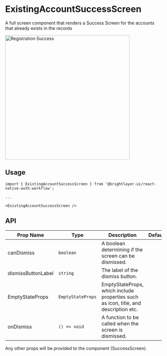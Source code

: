 # ExistingAccountSuccessScreen

A full screen component that renders a Success Screen for the accounts that already exists in the records

<img width="400" alt="Registration Success" src="../../media/screens/existing-account-success.png">

## Usage

```tsx
import { ExistingAccountSuccessScreen } from '@brightlayer-ui/react-native-auth-workflow';

...

<ExistingAccountSuccessScreen />
```

## API

| Prop Name          | Type              | Description                                                                         | Default |
| ------------------ | ----------------- | ----------------------------------------------------------------------------------- | ------- |
| canDismiss         | `boolean`         | A boolean determining if the screen can be dismissed.                               |         |
| dismissButtonLabel | `string`          | The label of the dismiss button.                                                    |         |
| EmptyStateProps    | `EmptyStateProps` | EmptyStateProps, which include properties such as icon, title, and description etc. |         |
| onDismiss          | `() => void`      | A function to be called when the screen is dismissed.                               |         |

Any other props will be provided to the <SuccessScreen> component (SuccessScreen).
